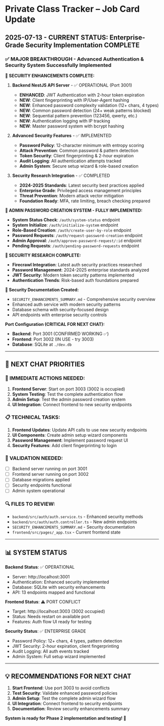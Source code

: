 # Private Class Tracker – Job Card Update

## 2025-07-13 - CURRENT STATUS: Enterprise-Grade Security Implementation COMPLETE

### ✅ MAJOR BREAKTHROUGH - Advanced Authentication & Security System Successfully Implemented

**🔐 SECURITY ENHANCEMENTS COMPLETE:**

1. **Backend NestJS API Server** - ✅ OPERATIONAL (Port 3001)
   - **ENHANCED**: JWT Authentication with 2-hour token expiration
   - **NEW**: Client fingerprinting with IP/User-Agent hashing
   - **NEW**: Enhanced password complexity validation (12+ chars, 4 types)
   - **NEW**: Common password detection (24+ weak patterns blocked)
   - **NEW**: Sequential pattern prevention (123456, qwerty, etc.)
   - **NEW**: Authentication logging with IP tracking
   - **NEW**: Master password system with bcrypt hashing

2. **Advanced Security Features** - ✅ IMPLEMENTED
   - **Password Policy**: 12-character minimum with entropy scoring
   - **Attack Prevention**: Common password & pattern detection
   - **Token Security**: Client fingerprinting & 2-hour expiration
   - **Audit Logging**: All authentication attempts tracked
   - **Admin System**: Secure setup wizard & role-based creation

3. **Security Research Integration** - ✅ COMPLETED
   - **2024-2025 Standards**: Latest security best practices applied
   - **Enterprise Grade**: Privileged access management principles
   - **Threat Prevention**: Modern attack vector mitigation
   - **Foundation Ready**: MFA, rate limiting, breach checking prepared

**🎯 ADMIN PASSWORD CREATION SYSTEM - FULLY IMPLEMENTED:**
- **System Status Check**: `/auth/system-status` endpoint
- **System Initialize**: `/auth/initialize-system` endpoint  
- **Role-Based Creation**: `/auth/create-user-by-role` endpoint
- **Password Requests**: `/auth/request-password-creation` endpoint
- **Admin Approval**: `/auth/approve-password-request/:id` endpoint
- **Pending Requests**: `/auth/pending-password-requests` endpoint

**🚀 SECURITY RESEARCH COMPLETE:**
- **Firecrawl Integration**: Latest auth security practices researched
- **Password Management**: 2024-2025 enterprise standards analyzed
- **JWT Security**: Modern token security patterns implemented
- **Authentication Trends**: Risk-based auth foundations prepared

**📁 Security Documentation Created:**
- `SECURITY_ENHANCEMENTS_SUMMARY.md` - Comprehensive security overview
- Enhanced auth service with modern security patterns
- Database schema with security-focused design
- API endpoints with enterprise security controls

**Port Configuration (CRITICAL FOR NEXT CHAT):**
- **Backend**: Port 3001 (CONFIRMED WORKING ✅)
- **Frontend**: Port 3002 (IN USE - try 3003)
- **Database**: SQLite at `./dev.db`

---

## 🔄 NEXT CHAT PRIORITIES

### 🚨 IMMEDIATE ACTIONS NEEDED:
1. **Frontend Server**: Start on port 3003 (3002 is occupied)
2. **System Testing**: Test the complete authentication flow
3. **Admin Setup**: Test the admin password creation system
4. **UI Integration**: Connect frontend to new security endpoints

### 📋 TECHNICAL TASKS:
1. **Frontend Updates**: Update API calls to use new security endpoints
2. **UI Components**: Create admin setup wizard components
3. **Password Management**: Implement password request UI
4. **Security Features**: Add client fingerprinting to login

### 🎯 VALIDATION NEEDED:
- [ ] Backend server running on port 3001
- [ ] Frontend server running on port 3002
- [ ] Database migrations applied
- [ ] Security endpoints functional
- [ ] Admin system operational

### 🔍 FILES TO REVIEW:
- `backend/src/auth/auth.service.ts` - Enhanced security methods
- `backend/src/auth/auth.controller.ts` - New admin endpoints
- `SECURITY_ENHANCEMENTS_SUMMARY.md` - Security documentation
- `frontend/src/pages/_app.tsx` - Current frontend state

---

## 📊 SYSTEM STATUS

**Backend Status**: ✅ OPERATIONAL
- Server: http://localhost:3001
- Authentication: Enhanced security implemented
- Database: SQLite with security enhancements
- API: 13 endpoints mapped and functional

**Frontend Status**: ⚠️ PORT CONFLICT
- Target: http://localhost:3003 (3002 occupied)
- Status: Needs restart on available port
- Features: Auth flow UI ready for testing

**Security Status**: ✅ ENTERPRISE GRADE
- Password Policy: 12+ chars, 4 types, pattern detection
- JWT Security: 2-hour expiration, client fingerprinting
- Audit Logging: All auth events tracked
- Admin System: Full setup wizard implemented

---

## 💡 RECOMMENDATIONS FOR NEXT CHAT

1. **Start Frontend**: Use port 3003 to avoid conflicts
2. **Test Security**: Validate enhanced password policies
3. **Admin Setup**: Test the complete admin wizard flow
4. **UI Integration**: Connect frontend to security endpoints
5. **Documentation**: Review security enhancements summary

**System is ready for Phase 2 implementation and testing! 🚀**
